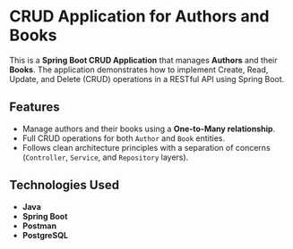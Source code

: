 # CRUD Application for Authors and Books

This is a **Spring Boot CRUD Application** that manages **Authors** and their **Books**. The application demonstrates how to implement Create, Read, Update, and Delete (CRUD) operations in a RESTful API using Spring Boot.

## **Features**
- Manage authors and their books using a **One-to-Many relationship**.
- Full CRUD operations for both `Author` and `Book` entities.
- Follows clean architecture principles with a separation of concerns (`Controller`, `Service`, and `Repository` layers).

## **Technologies Used**
- **Java**
- **Spring Boot**
- **Postman**
- **PostgreSQL**
